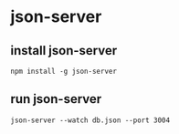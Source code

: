 # json-server

## install json-server

`npm install -g json-server`

## run json-server

`json-server --watch db.json --port 3004`
